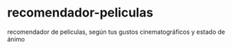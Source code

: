 # recomendador-peliculas
recomendador de peliculas, según tus gustos cinematográficos y estado de ánimo
